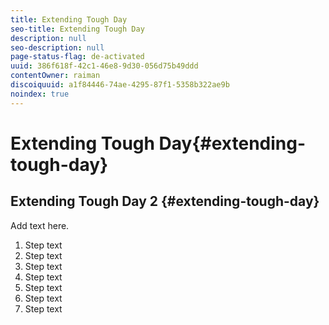 ```yaml
---
title: Extending Tough Day
seo-title: Extending Tough Day
description: null
seo-description: null
page-status-flag: de-activated
uuid: 386f618f-42c1-46e8-9d30-056d75b49ddd
contentOwner: raiman
discoiquuid: a1f84446-74ae-4295-87f1-5358b322ae9b
noindex: true
---
```


# Extending Tough Day{#extending-tough-day}

## Extending Tough Day 2 {#extending-tough-day}

Add text here.

1. Step text
1. Step text
1. Step text
1. Step text
1. Step text
1. Step text
1. Step text


